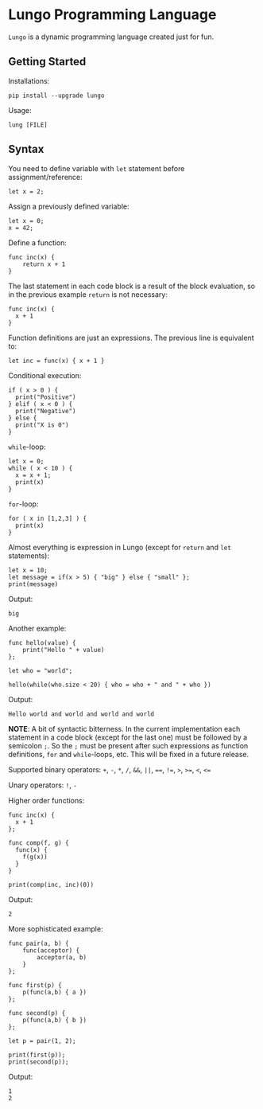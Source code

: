 # Lungo Programming Language

`Lungo` is a dynamic programming language created just for fun.

## Getting Started

Installations:

```shell
pip install --upgrade lungo
```

Usage:

```shell
lung [FILE]
```

## Syntax

You need to define variable with `let` statement before assignment/reference:

```
let x = 2;
```

Assign a previously defined variable:

```
let x = 0;
x = 42;
```

Define a function:

```
func inc(x) {
    return x + 1
}
```

The last statement in each code block is a result of the block evaluation, so in the previous example `return` is not
necessary:

```
func inc(x) {
  x + 1
}
```

Function definitions are just an expressions. The previous line is equivalent to:

```
let inc = func(x) { x + 1 }
```

Conditional execution:

```
if ( x > 0 ) {
  print("Positive")
} elif ( x < 0 ) {
  print("Negative")
} else {
  print("X is 0")
}
```

`while`-loop:

```
let x = 0;
while ( x < 10 ) {
  x = x + 1;
  print(x)
}
```

`for`-loop:

```
for ( x in [1,2,3] ) {
  print(x)
}
```

Almost everything is expression in Lungo (except for `return` and `let` statements):

```
let x = 10;
let message = if(x > 5) { "big" } else { "small" };
print(message)
```

Output:

```
big
```

Another example:

```
func hello(value) {
    print("Hello " + value)
};

let who = "world";

hello(while(who.size < 20) { who = who + " and " + who })
```

Output:

```
Hello world and world and world and world
```

**NOTE**: A bit of syntactic bitterness. In the current implementation each statement in a code block (except for the
last one) must be followed by a semicolon `;`. So the `;` must be present after such expressions as function
definitions, `for` and `while`-loops, etc. This will be fixed in a future release.

Supported binary operators: `+`, `-`, `*`, `/`, `&&`, `||`, `==`, `!=`, `>`, `>=`, `<`, `<=`

Unary operators: `!`, `-`

Higher order functions:

```
func inc(x) {
  x + 1
};

func comp(f, g) {
  func(x) {
    f(g(x))
  }
}

print(comp(inc, inc)(0))
```

Output:

```
2
```

More sophisticated example:

```
func pair(a, b) {
    func(acceptor) {
        acceptor(a, b)
    }
};

func first(p) {
    p(func(a,b) { a })
};

func second(p) {
    p(func(a,b) { b })
};

let p = pair(1, 2);

print(first(p));
print(second(p));
```

Output:

```
1
2
```

